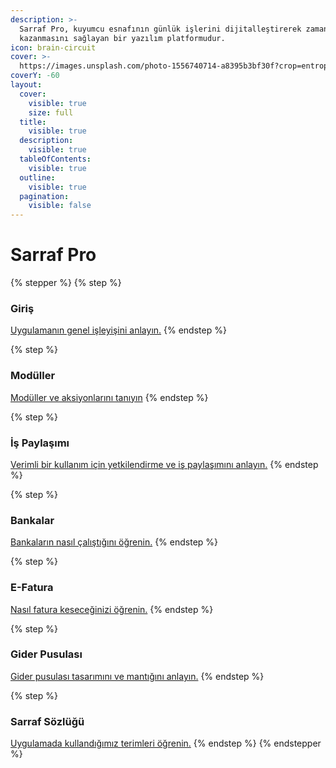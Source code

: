 ```yaml
---
description: >-
  Sarraf Pro, kuyumcu esnafının günlük işlerini dijitalleştirerek zaman
  kazanmasını sağlayan bir yazılım platformudur.
icon: brain-circuit
cover: >-
  https://images.unsplash.com/photo-1556740714-a8395b3bf30f?crop=entropy&cs=srgb&fm=jpg&ixid=M3wxOTcwMjR8MXwxfHNlYXJjaHw4fHxtb25leXxlbnwwfHx8fDE3NDQ0OTYyNTB8MA&ixlib=rb-4.0.3&q=85
coverY: -60
layout:
  cover:
    visible: true
    size: full
  title:
    visible: true
  description:
    visible: true
  tableOfContents:
    visible: true
  outline:
    visible: true
  pagination:
    visible: false
---
```


# Sarraf Pro

{% stepper %}
{% step %}
### Giriş

[Uygulamanın genel işleyişini anlayın.](readme/sarraf-101.md)
{% endstep %}

{% step %}
### Modüller

[Modüller ve aksiyonlarını tanıyın](readme/moduller.md)
{% endstep %}

{% step %}
### İş Paylaşımı

[Verimli bir kullanım için yetkilendirme ve iş paylaşımını anlayın.](readme/is-paylasimi.md)
{% endstep %}

{% step %}
### Bankalar

[Bankaların nasıl çalıştığını öğrenin.](readme/bankalar.md)
{% endstep %}

{% step %}
### E-Fatura

[Nasıl fatura keseceğinizi öğrenin.](workspace/e-fatura.md)
{% endstep %}

{% step %}
### Gider Pusulası

[Gider pusulası tasarımını ve mantığını anlayın.](readme/gider-pusulasi.md)
{% endstep %}

{% step %}
### Sarraf Sözlüğü

[Uygulamada kullandığımız terimleri öğrenin.](readme/sarraf-sozlugu.md)
{% endstep %}
{% endstepper %}
